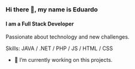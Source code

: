 ### Hi there 👋, my name is Eduardo
#### I am a Full Stack Developer
Passionate about technology and new challenges.

Skills: JAVA / .NET / PHP / JS / HTML / CSS

- 🔭 I’m currently working on this projects. 
